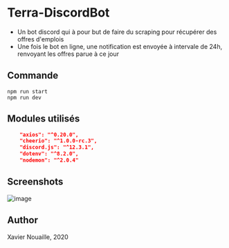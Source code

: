 # Terra-DiscordBot

* Un bot discord qui à pour but de faire du scraping pour récupérer des offres d'emplois
* Une fois le bot en ligne, une notification est envoyée à intervale de 24h, renvoyant les offres parue à ce jour

## Commande

```node
npm run start
npm run dev
```

## Modules utilisés

```json
    "axios": "^0.20.0",
    "cheerio": "^1.0.0-rc.3",
    "discord.js": "^12.3.1",
    "dotenv": "^8.2.0",
    "nodemon": "^2.0.4"
```

## Screenshots

![image](https://user-images.githubusercontent.com/68466322/91641855-504bf200-ea27-11ea-92b3-eb7d8c015cdc.png)


## Author

Xavier Nouaille, 2020
